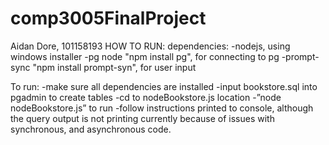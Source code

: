 # comp3005FinalProject
Aidan Dore, 101158193
 HOW TO RUN:
  dependencies:
    -nodejs, using windows installer
    -pg node "npm install pg", for connecting to pg
    -prompt-sync "npm install prompt-syn", for user input

  To run: 
    -make sure all dependencies are installed
    -input bookstore.sql into pgadmin to create tables
    -cd to nodeBookstore.js location
    -”node nodeBookstore.js” to run
    -follow instructions printed to console, although the query output is not printing currently because of issues with synchronous, and asynchronous code.
